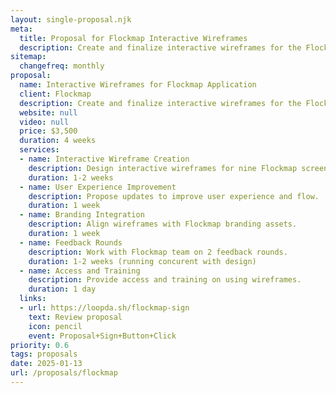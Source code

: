 ```yaml
---
layout: single-proposal.njk
meta:
  title: Proposal for Flockmap Interactive Wireframes
  description: Create and finalize interactive wireframes for the Flockmap application in Figma.
sitemap:
  changefreq: monthly
proposal:
  name: Interactive Wireframes for Flockmap Application
  client: Flockmap
  description: Create and finalize interactive wireframes for the Flockmap application in Figma.
  website: null
  video: null
  price: $3,500
  duration: 4 weeks
  services:
  - name: Interactive Wireframe Creation
    description: Design interactive wireframes for nine Flockmap screens.
    duration: 1-2 weeks
  - name: User Experience Improvement
    description: Propose updates to improve user experience and flow.
    duration: 1 week
  - name: Branding Integration
    description: Align wireframes with Flockmap branding assets.
    duration: 1 week
  - name: Feedback Rounds
    description: Work with Flockmap team on 2 feedback rounds.
    duration: 1-2 weeks (running concurent with design)
  - name: Access and Training
    description: Provide access and training on using wireframes.
    duration: 1 day
  links: 
  - url: https://loopda.sh/flockmap-sign
    text: Review proposal
    icon: pencil
    event: Proposal+Sign+Button+Click
priority: 0.6
tags: proposals
date: 2025-01-13
url: /proposals/flockmap
---
```

